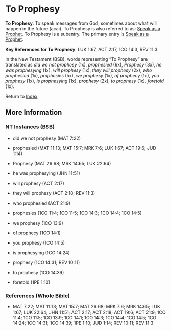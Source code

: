 # To Prophesy
**To Prophesy**. 
To speak messages from God, sometimes about what will happen in the future (acai). 
To Prophesy is also referred to as: 
[Speak as a Prophet](Speak.md). 
To Prophesy is a subentry. The primary entry is 
[Speak as a Prophet](Speak.md). 


**Key References for To Prophesy**: 
LUK 1:67, ACT 2:17, 1CO 14:3, REV 11:3. 




In the New Testament (BSB), words representing “To Prophesy” are translated as 
*did we not prophesy* (1x), *prophesied* (6x), *Prophesy* (3x), *he was prophesying* (1x), *will prophesy* (1x), *they will prophesy* (2x), *who prophesied* (1x), *prophesies* (5x), *we prophesy* (1x), *of prophecy* (1x), *you prophesy* (1x), *is prophesying* (1x), *prophesy* (2x), *to prophesy* (1x), *foretold* (1x). 


Return to [Index](00-Index.md)

## More Information

### NT Instances (BSB)

* did we not prophesy (MAT 7:22)

* prophesied (MAT 11:13; MAT 15:7; MRK 7:6; LUK 1:67; ACT 19:6; JUD 1:14)

* Prophesy (MAT 26:68; MRK 14:65; LUK 22:64)

* he was prophesying (JHN 11:51)

* will prophesy (ACT 2:17)

* they will prophesy (ACT 2:18; REV 11:3)

* who prophesied (ACT 21:9)

* prophesies (1CO 11:4; 1CO 11:5; 1CO 14:3; 1CO 14:4; 1CO 14:5)

* we prophesy (1CO 13:9)

* of prophecy (1CO 14:1)

* you prophesy (1CO 14:5)

* is prophesying (1CO 14:24)

* prophesy (1CO 14:31; REV 10:11)

* to prophesy (1CO 14:39)

* foretold (1PE 1:10)



### References (Whole Bible)

* MAT 7:22; MAT 11:13; MAT 15:7; MAT 26:68; MRK 7:6; MRK 14:65; LUK 1:67; LUK 22:64; JHN 11:51; ACT 2:17; ACT 2:18; ACT 19:6; ACT 21:9; 1CO 11:4; 1CO 11:5; 1CO 13:9; 1CO 14:1; 1CO 14:3; 1CO 14:4; 1CO 14:5; 1CO 14:24; 1CO 14:31; 1CO 14:39; 1PE 1:10; JUD 1:14; REV 10:11; REV 11:3



